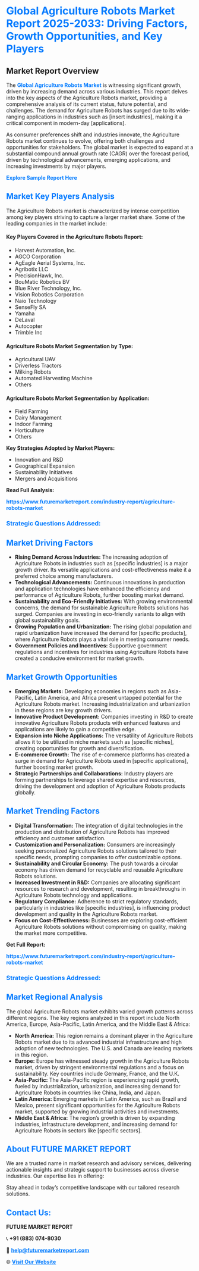 <h1 style="color: #007BFF;">Global Agriculture Robots Market Report 2025-2033: Driving Factors, Growth Opportunities, and Key Players</h1>

<section id="overview">
<h2>Market Report Overview</h2>
<p>The <a href="https://www.futuremarketreport.com/industry-report/agriculture-robots-market" style="color: #007BFF; text-decoration: none;"><strong>Global Agriculture Robots Market</strong></a> is witnessing significant growth, driven by increasing demand across various industries. This report delves into the key aspects of the Agriculture Robots market, providing a comprehensive analysis of its current status, future potential, and challenges. The demand for Agriculture Robots has surged due to its wide-ranging applications in industries such as [insert industries], making it a critical component in modern-day [applications].</p>
<p>As consumer preferences shift and industries innovate, the Agriculture Robots market continues to evolve, offering both challenges and opportunities for stakeholders. The global market is expected to expand at a substantial compound annual growth rate (CAGR) over the forecast period, driven by technological advancements, emerging applications, and increasing investments by major players.</p>
</section>

<section id="overview">
<p><a href="https://www.futuremarketreport.com/request-sample/reportId=57716" style="color: #007BFF; text-decoration: none;"><strong>Explore Sample Report Here</strong></a></p>
</section>

<section id="key-players">
<h2 style="color: #007BFF;">Market Key Players Analysis</h2>
<p>The Agriculture Robots market is characterized by intense competition among key players striving to capture a larger market share. Some of the leading companies in the market include:</p>
<h4>Key Players Covered in the Agriculture Robots Report:</h4>
<ul><li>Harvest Automation, Inc.</li><li>AGCO Corporation</li><li>AgEagle Aerial Systems, Inc.</li><li>Agribotix LLC</li><li>PrecisionHawk, Inc.</li><li>BouMatic Robotics BV</li><li>Blue River Technology, Inc.</li><li>Vision Robotics Corporation</li><li>Naio Technology</li><li>SenseFly SA</li><li>Yamaha</li><li>DeLaval</li><li>Autocopter</li><li>Trimble Inc</li></ul>
<h4>Agriculture Robots Market Segmentation by Type:</h4>
<ul><li>Agricultural UAV</li><li>Driverless Tractors</li><li>Milking Robots</li><li>Automated Harvesting Machine</li><li>Others</li></ul>

<h4>Agriculture Robots Market Segmentation by Application:</h4>
<ul><li>Field Farming</li><li>Dairy Management</li><li>Indoor Farming</li><li>Horticulture</li><li>Others</li></ul>
<p><strong>Key Strategies Adopted by Market Players:</strong></p>
<ul>
<li>Innovation and R&D</li>
<li>Geographical Expansion</li>
<li>Sustainability Initiatives</li>
<li>Mergers and Acquisitions</li>
</ul>
</section>

<section>
<p><strong>Read Full Analysis: </strong></p><a href="https://www.futuremarketreport.com/industry-report/agriculture-robots-market" style="color: #007BFF; text-decoration: none;"><strong>https://www.futuremarketreport.com/industry-report/agriculture-robots-market</strong></a>
<h3 style="color: #007BFF;">Strategic Questions Addressed:</h3>
</section>

<section id="driving-factors">
<h2 style="color: #007BFF;">Market Driving Factors</h2>
<ul>
<li><strong>Rising Demand Across Industries:</strong> The increasing adoption of Agriculture Robots in industries such as [specific industries] is a major growth driver. Its versatile applications and cost-effectiveness make it a preferred choice among manufacturers.</li>
<li><strong>Technological Advancements:</strong> Continuous innovations in production and application technologies have enhanced the efficiency and performance of Agriculture Robots, further boosting market demand.</li>
<li><strong>Sustainability and Eco-Friendly Initiatives:</strong> With growing environmental concerns, the demand for sustainable Agriculture Robots solutions has surged. Companies are investing in eco-friendly variants to align with global sustainability goals.</li>
<li><strong>Growing Population and Urbanization:</strong> The rising global population and rapid urbanization have increased the demand for [specific products], where Agriculture Robots plays a vital role in meeting consumer needs.</li>
<li><strong>Government Policies and Incentives:</strong> Supportive government regulations and incentives for industries using Agriculture Robots have created a conducive environment for market growth.</li>
</ul>
</section>

<section id="growth-opportunities">
<h2 style="color: #007BFF;">Market Growth Opportunities</h2>
<ul>
<li><strong>Emerging Markets:</strong> Developing economies in regions such as Asia-Pacific, Latin America, and Africa present untapped potential for the Agriculture Robots market. Increasing industrialization and urbanization in these regions are key growth drivers.</li>
<li><strong>Innovative Product Development:</strong> Companies investing in R&D to create innovative Agriculture Robots products with enhanced features and applications are likely to gain a competitive edge.</li>
<li><strong>Expansion into Niche Applications:</strong> The versatility of Agriculture Robots allows it to be utilized in niche markets such as [specific niches], creating opportunities for growth and diversification.</li>
<li><strong>E-commerce Growth:</strong> The rise of e-commerce platforms has created a surge in demand for Agriculture Robots used in [specific applications], further boosting market growth.</li>
<li><strong>Strategic Partnerships and Collaborations:</strong> Industry players are forming partnerships to leverage shared expertise and resources, driving the development and adoption of Agriculture Robots products globally.</li>
</ul>
</section>

<section id="trending-factors">
<h2 style="color: #007BFF;">Market Trending Factors</h2>
<ul>
<li><strong>Digital Transformation:</strong> The integration of digital technologies in the production and distribution of Agriculture Robots has improved efficiency and customer satisfaction.</li>
<li><strong>Customization and Personalization:</strong> Consumers are increasingly seeking personalized Agriculture Robots solutions tailored to their specific needs, prompting companies to offer customizable options.</li>
<li><strong>Sustainability and Circular Economy:</strong> The push towards a circular economy has driven demand for recyclable and reusable Agriculture Robots solutions.</li>
<li><strong>Increased Investment in R&D:</strong> Companies are allocating significant resources to research and development, resulting in breakthroughs in Agriculture Robots technology and applications.</li>
<li><strong>Regulatory Compliance:</strong> Adherence to strict regulatory standards, particularly in industries like [specific industries], is influencing product development and quality in the Agriculture Robots market.</li>
<li><strong>Focus on Cost-Effectiveness:</strong> Businesses are exploring cost-efficient Agriculture Robots solutions without compromising on quality, making the market more competitive.</li>
</ul>
</section>

<section>
<p><strong>Get Full Report: </strong></p><a href="https://www.futuremarketreport.com/industry-report/agriculture-robots-market" style="color: #007BFF; text-decoration: none;"><strong>https://www.futuremarketreport.com/industry-report/agriculture-robots-market</strong></a>
<h3 style="color: #007BFF;">Strategic Questions Addressed:</h3>
</section>


<section id="regional-analysis">
<h2 style="color: #007BFF;">Market Regional Analysis</h2>
<p>The global Agriculture Robots market exhibits varied growth patterns across different regions. The key regions analyzed in this report include North America, Europe, Asia-Pacific, Latin America, and the Middle East & Africa:</p>
<ul>
<li><strong>North America:</strong> This region remains a dominant player in the Agriculture Robots market due to its advanced industrial infrastructure and high adoption of new technologies. The U.S. and Canada are leading markets in this region.</li>
<li><strong>Europe:</strong> Europe has witnessed steady growth in the Agriculture Robots market, driven by stringent environmental regulations and a focus on sustainability. Key countries include Germany, France, and the U.K.</li>
<li><strong>Asia-Pacific:</strong> The Asia-Pacific region is experiencing rapid growth, fueled by industrialization, urbanization, and increasing demand for Agriculture Robots in countries like China, India, and Japan.</li>
<li><strong>Latin America:</strong> Emerging markets in Latin America, such as Brazil and Mexico, present significant opportunities for the Agriculture Robots market, supported by growing industrial activities and investments.</li>
<li><strong>Middle East & Africa:</strong> The region’s growth is driven by expanding industries, infrastructure development, and increasing demand for Agriculture Robots in sectors like [specific sectors].</li>
</ul>
</section>

<footer>
<h2 style="color: #007BFF;">About FUTURE MARKET REPORT</h2>
<p>We are a trusted name in market research and advisory services, delivering actionable insights and strategic support to businesses across diverse industries. Our expertise lies in offering:</p>

<p>Stay ahead in today’s competitive landscape with our tailored research solutions.</p>

<h2 style="color: #007BFF;">Contact Us:</h2>
<p><strong>FUTURE MARKET REPORT</strong></p>
<p>📞 <strong>+91 (883) 074-8030</strong></p>
<p>📧 <strong><a href="mailto:help@futuremarketreport.com" style="color: #007BFF;">help@futuremarketreport.com</a></strong></p>
<p>🌐 <strong><a href="https://www.futuremarketreport.com/" style="color: #007BFF;">Visit Our Website</a></strong></p>
</footer>